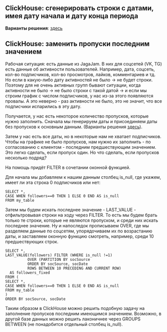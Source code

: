 ## ClickHouse: сгенерировать строки с датами, имея дату начала и дату конца периода

**Варианты решения**: [здесь](https://github.com/Malakhova-Natalya/Snippets/blob/main/clickhouse_date_range/01%20-%20генерация%20строк%20с%20датами.txt)

## ClickHouse: заменить пропуски последним значением

Рабочая ситуация: есть данные из JagaJam. В них для соцсетей (VK, TG) есть данные об активности пользователей. Например, дата, соцсеть, кол-во подписчиков, кол-во просмотров, лайков, комментариев и тд. Но если в какую-либо дату активностей не было → не будет строки. Поэтому для не очень активных групп бывают ситуации, когда активности не было → не было строки с такой датой → и если мы строим график с числом подписчиков, у нас из-за этого появляются провалы. А это неверно - раз активности не было, это не значит, что все подписчики испарились в эту дату.

Получается, у нас есть некоторое количество пропусков, которые нужно заполнить.
Сначала мы генерируем даты и присоединяем даты без пропусков к основным данным. (Варианты решения [здесь](https://github.com/Malakhova-Natalya/Snippets/blob/main/clickhouse_date_range/01%20-%20генерация%20строк%20с%20датами.txt)).

Затем у нас есть все даты, но в некоторые нам не хватает подписчиков. Чтобы на графике не было пропусков, нам нужно их заполнить - по согласованию с клиентом - последним предшествующим значением. Это легко сделать, если пропуск один. Но что сделать, если пропусков несколько подряд?

На помощь придёт FILTER  в сочетании  оконной функцией.


Для начала мы добавляем к нашим данным столбец is_null, где укажем, имеет ли эта строка 0 подписчиков или нет:

    SELECT *, 
    CASE WHEN followers==0 THEN 1 ELSE 0 END AS is_null
    FROM my_table

Затем мы будем искать последнее значение - LAST_VALUE - отфильтровывая строки на ходу через FILTER. То есть мы будем брать только те строки, которые не являются пропуском, и среди них искать последнее значение. Ну и напоследок прописываем OVER, где мы разделяем данные по соцсетям, упорядочиваем их по возрастанию даты, и заставляем оконную функцию смотреть, например, среди 10 предшествующих строк.

    SELECT *, 
    LAST_VALUE(followers) FILTER (WHERE is_null !=1) 
              OVER (PARTITION BY socSource 
              ORDER BY socSource, socDate 
              ROWS BETWEEN 10 PRECEDING AND CURRENT ROW) 
      AS followers_fixed
    FROM (
    SELECT *, 
    CASE WHEN followers==0 THEN 1 ELSE 0 END AS is_null
    FROM my_table
    )
    ORDER BY socSource, socDate

Таким образом в ClickHouse можно решить подобную задачу на заполнение пропусков последним имеющимся значением. Возможно, в другой базе данных можно решить лаконичнее через GROUPS BETWEEN (не понадобится отдельный столбец is_null).
